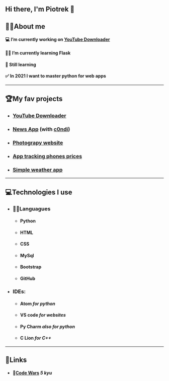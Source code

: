 ## Hi there, I'm Piotrek 👋


## 🙋‍♂️About me
#### 💻 I’m currently working on __[YouTube Downloader](https://github.com/Piotrek-hub/YouTube-downloader)__
#### 👩‍💻 I’m currently learning Flask
#### 🏫 Still learning
#### ✅ In 2021 I want to master python for web apps

---

## 🏆My fav projects
* ### __[YouTube Downloader](https://github.com/Piotrek-hub/YouTube-downloader)__
* ### __[News App](https://github.com/Piotrek-hub/News-App)__ (with [c0ndi](https://github.com/c0ndi))
* ### __[Photograpy website](https://github.com/Piotrek-hub/Piotrek-hub.github.io)__
* ### __[App tracking phones prices](https://github.com/Piotrek-hub/Phones-prices-app)__
* ### __[Simple weather app](https://github.com/Piotrek-hub/Weather-app)__

---

## 💻Technologies I use

* ### 👩‍💻Languagues
  * #### Python
  * #### HTML
  * #### CSS
  * #### MySql
  * #### Bootstrap
  * #### GitHub

* ### IDEs:
  * #### __Atom__ *for python*
  * #### __VS code__ *for websites*
  * #### __Py Charm__ *also for python*
  * #### __C Lion__ *for C++*
---
## 🔗Links
  * #### 🏮[Code Wars](https://www.codewars.com/users/Piotrek-hub) *5 kyu*
